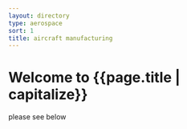 ```yaml
---
layout: directory
type: aerospace
sort: 1
title: aircraft manufacturing
---
```

# Welcome to {{page.title | capitalize}}

please see below